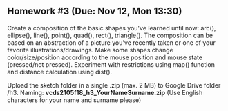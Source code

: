 ## Homework #3 (Due: Nov 12, Mon 13:30)

Create a composition of the basic shapes you've learned until now: arc(), ellipse(), line(), point(), quad(), rect(), triangle(). The composition can be based on an abstraction of a picture you've recently taken or one of your favorite illustrations/drawings. Make some shapes change color/size/position according to the mouse position and mouse state (pressed/not pressed). Experiment with restrictions using map() function and distance calculation using dist().

Upload the sketch folder in a single .zip (max. 2 MB) to Google Drive folder /h3. Naming: **vcds2105f18_h3_YourNameSurname.zip** (Use English characters for your name and surname please)


